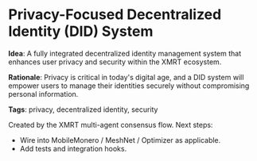 # Privacy-Focused Decentralized Identity (DID) System

**Idea**: A fully integrated decentralized identity management system that enhances user privacy and security within the XMRT ecosystem.

**Rationale**: Privacy is critical in today's digital age, and a DID system will empower users to manage their identities securely without compromising personal information.

**Tags**: privacy, decentralized identity, security

Created by the XMRT multi-agent consensus flow.
Next steps:
- Wire into MobileMonero / MeshNet / Optimizer as applicable.
- Add tests and integration hooks.
